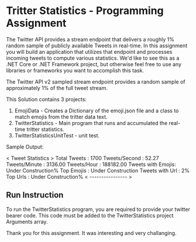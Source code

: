 # Tritter Statistics - Programming Assignment

The Twitter API provides a stream endpoint that delivers a roughly 1% random sample of publicly available Tweets in real-time. In this assignment you will build an application that utilizes that endpoint and processes incoming tweets to compute various statistics. We'd like to see this as a .NET Core or .NET Framework project, but otherwise feel free to use any libraries or frameworks you want to accomplish this task.

The Twitter API v2 sampled stream endpoint provides a random sample of approximately 1% of the full tweet stream.

This Solution contains 3 projects:
1) EmojiData - Creates a Dictionary of the emoji.json file and a class to match emojis from the tritter data text.
2) TwitterStatistics - Main program that runs and accumulated the real-time tritter statistics.
3) TwitterStatisticsUnitTest - unit test.

Sample Output:

 < Tweet Statistics > 
Total Tweets      : 1700
Tweets/Second     : 52.27
Tweets/Minute     : 3136.00
Tweets/Hour       : 188182.00
Tweets with Emojis: Under Construction%
Top Emojis        : Under Construction
Tweets with Url   : 2%
Top Urls          : Under Construction%
 < ---------------- >


## Run Instruction

To run the TwitterStatistics program, you are required to provide your twitter bearer code.
This code must be added to the TwitterStatistics project Arguments array.


Thank you for this assignment.
It was interesting and very challanging.
